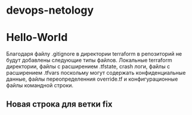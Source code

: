 # devops-netology
# Hello-World

Благодаря файлу .gitignore в директории terraform в репозиторий не будут добавлены следующие типы файлов. Локальные terraform директории, файлы с расширением .tfstate, crash логи, файлы с расширением .tfvars поскольму могут содержать конфиденциальные данные, файлы переопределенния override.tf и конфигурационные файлы командной строки.

## Новая строка для ветки fix